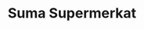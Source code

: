 ---
title: "Suma Supermerkat"
url: /canyelles-petites-roses/suma-supermerkat/
shop: supermercado
---